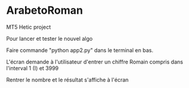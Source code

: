 # ArabetoRoman
MT5 Hetic project

Pour lancer et tester le nouvel algo

Faire commande "python app2.py" dans le terminal en bas.

L'écran demande à l'utilisateur d'entrer un chiffre Romain compris dans l'interval 1 (I) et 3999

Rentrer le nombre et le résultat s'affiche à l'écran